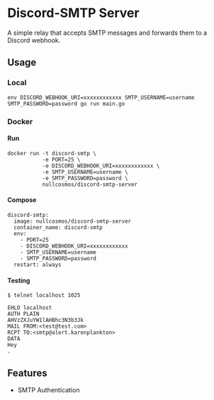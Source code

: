 # Discord-SMTP Server
A simple relay that accepts SMTP messages and forwards them to a Discord webhook.

## Usage

### Local

```
env DISCORD_WEBHOOK_URI=xxxxxxxxxxxx SMTP_USERNAME=username SMTP_PASSWORD=password go run main.go
```

### Docker

#### Run

```
docker run -t discord-smtp \
           -e PORT=25 \
           -e DISCORD_WEBHOOK_URI=xxxxxxxxxxxx \
           -e SMTP_USERNAME=username \
           -e SMTP_PASSWORD=password \
           nullcosmos/discord-smtp-server
```

#### Compose

```
discord-smtp:
  image: nullcosmos/discord-smtp-server
  container_name: discord-smtp
  env:
    - PORT=25
    - DISCORD_WEBHOOK_URI=xxxxxxxxxxxx
    - SMTP_USERNAME=username
    - SMTP_PASSWORD=password
  restart: always
```

#### Testing

```
$ telnet localhost 1025
```

```
EHLO localhost
AUTH PLAIN
AHVzZXJuYW1lAHBhc3N3b3Jk
MAIL FROM:<test@test.com>
RCPT TO:<smtp@alert.karenplankton>
DATA
Hey
.
```

## Features

* SMTP Authentication